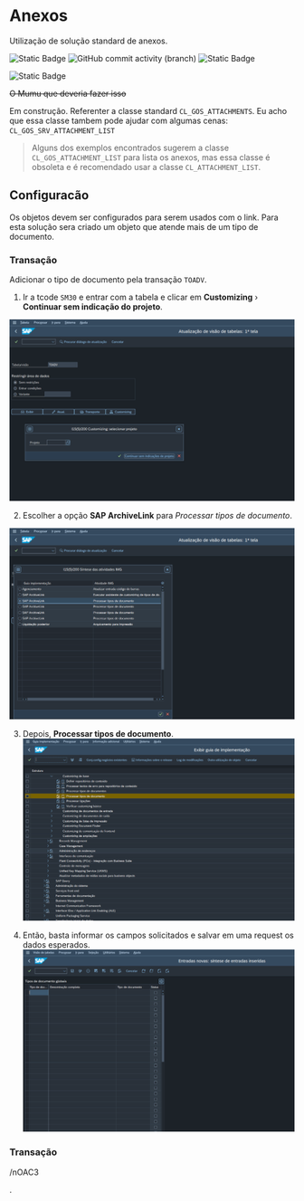 # Anexos
 Utilização de solução standard de anexos.

![Static Badge](https://img.shields.io/badge/development-abap-blue)
![GitHub commit activity (branch)](https://img.shields.io/github/commit-activity/t/edmilson-nascimento/anexos)
![Static Badge](https://img.shields.io/badge/murilo.borges-abap-lime)

![Static Badge](https://img.shields.io/badge/paulo.amor-abap-darkgrey)


~~O Mumu que deveria fazer isso~~

Em construção.
Referenter a classe standard `CL_GOS_ATTACHMENTS`.
Eu acho que essa classe tambem pode ajudar com algumas cenas: `CL_GOS_SRV_ATTACHMENT_LIST`

> Alguns dos exemplos encontrados sugerem a classe `CL_GOS_ATTACHMENT_LIST` para lista os anexos, mas essa classe é obsoleta e é recomendado usar a classe `CL_ATTACHMENT_LIST`.

## Configuracão
Os objetos devem ser configurados para serem usados com o link. Para esta solução sera criado um objeto que atende mais de um tipo de documento.

### Transação
Adicionar o tipo de documento pela transação `TOADV`.

1. Ir a tcode `SM30` e entrar com a tabela e clicar em **Customizing** › **Continuar sem indicação do projeto**.

![alt text](img/SM30-01.png)


2. Escolher a opção  **SAP ArchiveLink** para *Processar tipos de documento*.

![alt text](img/SM30-02.png)

3. Depois, **Processar tipos de documento**.
![alt text](img/SM30-03.png)

4. Então, basta informar os campos solicitados e salvar em uma request os dados esperados.
![alt text](img/SM30-04.png)

### Transação

/nOAC3

.

